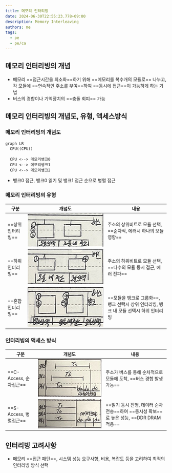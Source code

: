 ```yaml
---
title: 메모리 인터리빙
date: 2024-06-30T22:55:23.778+09:00
description: Memory Interleaving
authors: me
tags:
  - pe
  - pe/ca 
---
```


## 메모리 인터리빙의 개념

- 메모리 ==접근시간을 최소화==하기 위해 ==메모리를 복수개의 모듈로== 나누고, 각 모듈에 ==연속적인 주소를 부여==하여 ==동시에 접근==이 가능하게 하는 기법
- 버스의 경합이나 기억장치의 ==충돌 회피== 가능

## 메모리 인터리빙의 개념도, 유형, 액세스방식

### 메모리 인터리빙의 개념도

```mermaid
graph LR
  CPU((CPU))

  CPU <--> 메모리뱅크0
  CPU <--> 메모리뱅크1
  CPU <--> 메모리뱅크2
```

- 뱅크0 접근, 뱅크0 읽기 및 뱅크1 접근 순으로 병렬 접근

### 메모리 인터리빙의 유형

| 구분 | 개념도 | 내용 |
| --- | --- | --- |
| ==상위 인터리빙== | ![high-order](./assets/high-order-interleaving.jpg) | 주소의 상위비트로 모듈 선택, ==순차적, 에러시 하나의 모듈 영향== |
| ==하위 인터리빙== | ![low-order](./assets/low-order-interleaving.jpg) | 주소의 하위비트로 모듈 선택, ==다수의 모듈 동시 접근, 에러 전파== |
| ==혼합 인터리빙== | ![hybrid-order](./assets/hybrid-interleaving.jpg) | ==모듈을 뱅크로 그룹화==, 뱅크 선택시 상위 인터리빙, 뱅크 내 모듈 선택시 하위 인터리빙 |

### 인터리빙의 액세스 방식

| 구분 | 개념도 | 내용 |
| --- | --- | --- |
| ==C-Access, 순차접근== | ![c-access](./assets/c-access.jpg) | 주소가 버스를 통해 순차적으로 모듈에 도착, ==버스 경합 발생가능== |
| ==S-Access, 병렬접근== | ![s-access](./assets/s-access.jpg) | ==읽기 동시 진행, 데이터 순차 전송==하여 ==동시성 확보==로 높은 성능, ==DDR DRAM 적용== |

## 인터리빙 고려사항

- 메모리 ==접근 패턴==, 시스템 성능 요구사항, 비용, 복잡도 등을 고려하여 최적의 인터리빙 방식 선택

